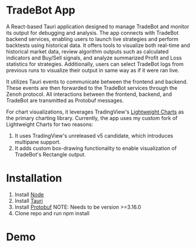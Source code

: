 # TradeBot App
A React-based Tauri application designed to manage TradeBot and monitor its output for debugging and analysis. The app connects with TradeBot backend services, enabling users to launch live strategies and perform backtests using historical data. It offers tools to visualize both real-time and historical market data, review algorithm outputs such as calculated indicators and Buy/Sell signals, and analyze summarized Profit and Loss statistics for strategies. Additionally, users can select TradeBot logs from previous runs to visualize their output in same way as if it were ran live.

It utilizes Tauri events to communicate between the frontend and backend. These events are then forwarded to the TradeBot services through the Zenoh protocol. All interactions between the frontend, backend, and TradeBot are transmitted as Protobuf messages.

For chart visualizations, it leverages TradingView's [Lightweight Charts](https://www.tradingview.com/lightweight-charts/) as the primary charting library. Currently, the app uses my custom fork of Lightweight Charts for two reasons:
1. It uses TradingView's unreleased v5 candidate, which introduces multipane support.
2. It adds custom box-drawing functionality to enable visualization of TradeBot's Rectangle output.

# Installation
1. Install [Node](https://nodejs.org/download/)
2. Install [Tauri](https://v1.tauri.app/v1/guides/getting-started/prerequisites/)
3. Install [Protobuf](https://github.com/protocolbuffers/protobuf/releases/tag/v3.16.0) NOTE: Needs to be version >=3.16.0
4. Clone repo and run npm install

# Demo



